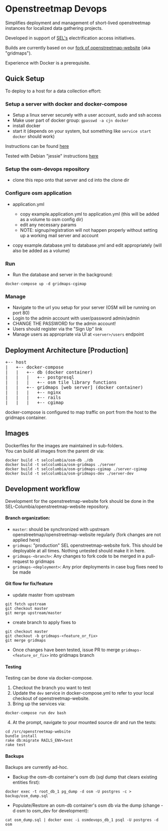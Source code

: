 # Openstreetmap Devops

Simplifies deployment and management of short-lived openstreetmap instances for localized data gathering projects.

Developed in support of [SEL's](http://sel.columbia.edu) electrification access initiatives.

Builds are currently based on our [fork of openstreetmap-website](https://github.com/SEL-Columbia/openstreetmap-website) (aka "gridmaps").

Experience with Docker is a prerequisite.

## Quick Setup

To deploy to a host for a data collection effort:

### Setup a server with docker and docker-compose

- Setup a linux server securely with a user account, sudo and ssh access
- Make user part of docker group:  ```gpasswd -a cjn docker```
- install docker 
- start it (depends on your system, but something like ```service start docker``` should work)

Instructions can be found [here](https://docs.docker.com/engine/installation/)

Tested with Debian "jessie" instructions [here](https://docs.docker.com/engine/installation/debian/#debian-jessie-80-64-bit)

### Setup the osm-devops repository

- clone this repo onto that server and cd into the clone dir

### Configure osm application

- application.yml
	- copy example.application.yml to application.yml (this will be added as a volume to osm config dir)
	- edit any necessary params
    - NOTE:  signup/registration will not happen properly without setting up a working mail server and account 

- copy example.database.yml to database.yml and edit appropriately (will also be added as a volume)

### Run

- Run the database and server in the background:

```docker-compose up -d gridmaps-cgimap```

### Manage

- Navigate to the url you setup for your server (OSM will be running on port 80)
- Login to the admin account with user/password admin/admin
- CHANGE THE PASSWORD for the admin account!
- Users should register via the "Sign Up" link
- Manage users as appropriate via UI at ```<server>/users``` endpoint

## Deployment Architecture [Production]

<pre>
+-- host
|   +-- docker-compose
|   |   +-- db (docker container)
|   |   |   +-- postgresql 
|   |   |   +-- osm tile library functions 
|   |   +-- gridmaps [web server] (docker container)
|   |   |   +-- nginx
|   |   |   +-- rails
|   |   |   +-- cgimap
</pre>

docker-compose is configured to map traffic on port from the host to the gridmaps container.  

## Images

Dockerfiles for the images are maintained in sub-folders.  
You can build all images from the parent dir via:

```
docker build -t selcolumbia/osm-db ./db
docker build -t selcolumbia/osm-gridmaps ./server
docker build -t selcolumbia/osm-gridmaps-cgimap ./server-cgimap
docker build -t selcolumbia/osm-gridmaps-dev ./server-dev
```

## Development workflow

Development for the openstreetmap-website fork should be done in the SEL-Columbia/openstreetmap-website repository.  

#### Branch organization:
- ```master```:  should be synchronized with upstream openstreetmap/openstreetmap-website regularly (fork changes are not applied here)
- ```gridmaps```:  "production" SEL openstreetmap-website fork.  This should be deployable at all times.  Nothing untested should make it in here.
- ```gridmaps-<branch>```:  Any changes to fork code to be merged in a pull-request to gridmaps
- ```gridmaps-<deployment>```:  Any prior deployments in case bug fixes need to be made

#### Git flow for fix/feature

- update master from upstream
```
git fetch upstream
git checkout master
git merge upstream/master
```

- create branch to apply fixes to
```
git checkout master
git checkout -b gridmaps-<feature_or_fix>
git merge gridmaps
```

- Once changes have been tested, issue PR to merge ```gridmaps-<feature_or_fix>``` into gridmaps branch


#### Testing

Testing can be done via docker-compose.  

1.  Checkout the branch you want to test
2.  Update the ```dev``` service in docker-compose.yml to refer to your local checkout of openstreetmap-website.
3.  Bring up the services via:

```
docker-compose run dev bash
```

4.  At the prompt, navigate to your mounted source dir and run the tests:

```
cd /src/openstreetmap-website
bundle install
rake db:migrate RAILS_ENV=test
rake test
```

#### Backups

Backups are currently ad-hoc. 

- Backup the osm-db container's osm db (sql dump that clears existing entities first):
```
docker exec -t root_db_1 pg_dump -d osm -U postgres -c > backup/osm_dump.sql
```

- Populate/Restore an osm-db container's osm db via the dump (change -d osm to osm_dev for development):
```
cat osm_dump.sql | docker exec -i osmdevops_db_1 psql -U postgres -d osm
```
